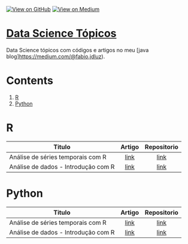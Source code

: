 [![View on GitHub](https://img.shields.io/badge/GitHub-View_on_GitHub-blue?logo=GitHub)](https://github.com/binhojulix/machine-learning)  [![View on Medium](https://img.shields.io/badge/Medium-View%20on%20Medium-red?logo=medium)](https://medium.com/@fabio.jdluz) 
# [Data Science Tópicos](https://github.com/binhojulix/machine-learning)
Data Science tópicos com códigos e artigos no meu [java blog]https://medium.com/@fabio.jdluz). 



# Contents
1.  [R](#R)
2. [Python](#Python)

# R

| Titulo        | Artigo           | Repositorio  |
| ------------- |:-------------:| :-----:|
| Análise de séries temporais com R | [link](https://towardsdatascience.com/how-to-create-fake-data-with-faker-a835e5b7a9d9) | [link](https://github.com/binhojulix/ciencias-de-dados/tree/master/R/An%C3%A1lise%20de%20s%C3%A9ries%20temporais%20com%20R) |
Análise de dados - Introdução com R | [link](https://towardsdatascience.com/how-to-create-fake-data-with-faker-a835e5b7a9d9) | [link](https://github.com/binhojulix/machine-learning/blob/master/R/An%C3%A1lise%20de%20dados%20-%20Introdu%C3%A7%C3%A3o%20com%20R) |


# Python

| Titulo        | Artigo           | Repositorio  |
| ------------- |:-------------:| :-----:|
| Análise de séries temporais com R | [link](https://towardsdatascience.com/how-to-create-fake-data-with-faker-a835e5b7a9d9) | [link](https://github.com/binhojulix/ciencias-de-dados/tree/master/R/An%C3%A1lise%20de%20s%C3%A9ries%20temporais%20com%20R) |
Análise de dados - Introdução com R | [link](https://towardsdatascience.com/how-to-create-fake-data-with-faker-a835e5b7a9d9) | [link](https://github.com/binhojulix/machine-learning/blob/master/R/An%C3%A1lise%20de%20dados%20-%20Introdu%C3%A7%C3%A3o%20com%20R) |



